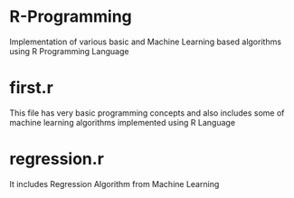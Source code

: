 # R-Programming
Implementation of various basic and Machine Learning based algorithms using R Programming Language

# first.r 
This file has very basic programming concepts and also includes some of machine learning algorithms implemented using R Language
# regression.r
It includes Regression Algorithm from Machine Learning
